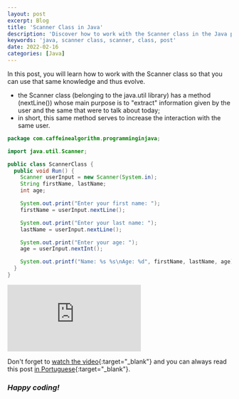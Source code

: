 ```yaml
---
layout: post
excerpt: Blog
title: 'Scanner Class in Java'
description: 'Discover how to work with the Scanner class in the Java programming language. Get answers to your questions with the theory and examples presented.'
keywords: 'java, scanner class, scanner, class, post'
date: 2022-02-16
categories: [Java]
---
```


In this post, you will learn how to work with the Scanner class so that you can use that same knowledge and thus evolve.

- the Scanner class (belonging to the java.util library) has a method (nextLine()) whose main purpose is to "extract" information given by the user and the same that were to talk about today;
- in short, this same method serves to increase the interaction with the same user.

```java
package com.caffeinealgorithm.programminginjava;

import java.util.Scanner;

public class ScannerClass {
  public void Run() {
    Scanner userInput = new Scanner(System.in);
    String firstName, lastName;
    int age;

    System.out.print("Enter your first name: ");
    firstName = userInput.nextLine();

    System.out.print("Enter your last name: ");
    lastName = userInput.nextLine();

    System.out.print("Enter your age: ");
    age = userInput.nextInt();

    System.out.printf("Name: %s %s\nAge: %d", firstName, lastName, age);
  }
}
```

<div class="video-container">
  <iframe src="https://www.youtube.com/embed/d1Fp1_jjPsE" frameborder="0" allowfullscreen></iframe>
</div>

Don't forget to [watch the video](https://youtu.be/d1Fp1_jjPsE){:target="\_blank"} and you can always read this post [in Portuguese](https://caffeinealgorithm.com/blog/classe-scanner-em-java/){:target="\_blank"}.

### _Happy coding!_
